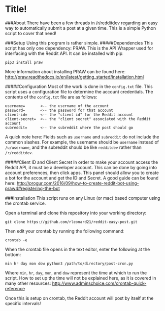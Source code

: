 # Title!

###About
There have been a few threads in /r/redditdev regarding an easy way to automatically submit a post
at a given time. This is a simple Python script to cover that need!

###Setup
Using this program is rather simple. 
#####Dependencies
This script has only one dependency: PRAW. This is the API Wrapper used for interfacing with
the Reddit API. It can be installed with pip:

`pip3 install praw`

More information about installing PRAW can be found here:
http://praw.readthedocs.io/en/latest/getting_started/installation.html

#####Configuration
Most of the work is done in the `config.txt` file. 
This script uses a configuration file to determine the account credentials. The contents of
the `config.txt` file are as follows:
```
username=       <-- the username of the account
password=       <-- the password for that account
client-id=      <-- the "client id" for the Reddit account
client-secret=  <-- the "client secret" associated with the Reddit account
subreddit=      <-- the subreddit where the post should go
```
A quick note here: Fields such as `username` and `subreddit` do not include the common
slashes. For example, the username should be `username` instead of `/u/username`, and the 
subreddit should be like `redditdev` rather than `/r/redditdev`.

#####Client ID and Client Secret
In order to make your account access the Reddit API, it must be a developer account. 
This can be done by going into account preferences, then click apps. This panel should allow you 
to create a bot for the account and get the ID and Secret. 
A good guide can be found here:
http://progur.com/2016/09/how-to-create-reddit-bot-using-praw4#registering-the-bot





###Installation
This script runs on any Linux (or mac) based computer using the crontab service. 

Open a terminal and clone this repository into your working directory:

`git clone https://github.com/rleonard21/reddit-easy-post.git`

Then edit your crontab by running the following command:

`crontab -e`

When the crontab file opens in the text editor, enter the following at the bottom:

`min hr day mon dow python3 /path/to/directory/post-cron.py`

Where `min`, `hr`, `day`, `mon`, and `dow` represent the time at which to run the script. 
How to set up the time will not be explained here, as it is covered in
many other resources:
http://www.adminschoice.com/crontab-quick-reference

Once this is setup on crontab, the Reddit account will post by itself at the specific intervals!
